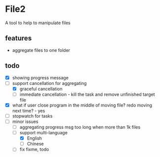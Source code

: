 # File2

A tool to help to manipulate files

## features

* aggregate files to one folder

## todo

* [x] showing progress message
* [ ] support cancellation for aggregating
  * [x] graceful cancellation
  * [ ] immediate cancellation - kill the task and remove unfinished target file
* [x] what if user close program in the middle of moving file? redo moving next time? - yes
* [ ] stopwatch for tasks
* [ ] minor issues
  * [ ] aggregating progress msg too long when more than 1k files
  * [ ] support multi-language
    * [x] English
    * [ ] Chinese
  * [ ] fix fixme, todo
